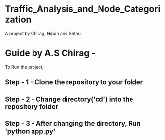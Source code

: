 # Traffic_Analysis_and_Node_Categorization

A project by Chirag, Nipun and Sethu

# Guide by A.S Chirag - 

To Run the project, 

## Step - 1 - Clone the repository to your folder
## Step - 2 - Change directory('cd') into the repository folder 
## Step - 3 - After changing the directory, Run 'python app.py'

